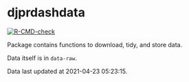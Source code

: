 
<!-- README.md is generated from README.Rmd. Please edit that file -->

# djprdashdata

<!-- badges: start -->

[![R-CMD-check](https://github.com/djpr-data/djprdashdata/workflows/R-CMD-check/badge.svg)](https://github.com/djpr-data/djprdashdata/actions)
<!-- badges: end -->

Package contains functions to download, tidy, and store data.

Data itself is in `data-raw`.

Data last updated at 2021-04-23 05:23:15.
